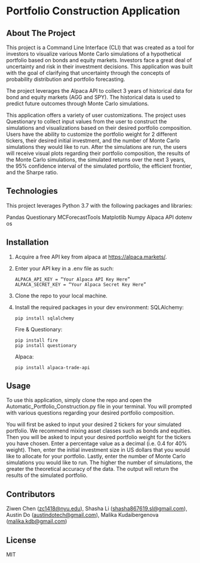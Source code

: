 # Portfolio Construction Application

## About The Project

This project is a Command Line Interface (CLI) that was created as a tool for investors to visualize various Monte Carlo simulations of a hypothetical portfolio based on bonds and equity markets. Investors face a great deal of uncertainty and risk in their investment decisions. This application was built with the goal of clarifying that uncertainty through the concepts of probability distribution and portfolio forecasting. 

The project leverages the Alpaca API to collect 3 years of historical data for bond and equity markets (AGG and SPY). The historical data is used to predict future outcomes through Monte Carlo simulations. 

This application offers a variety of user customizations. The project uses Questionary to collect input values from the user to construct the simulations and visualizations based on their desired portfolio composition. Users have the ability to customize the portfolio weight for 2 different tickers, their desired initial investment, and the number of Monte Carlo simulations they would like to run. After the simulations are run, the users will receive visual plots regarding their portfolio composition, the results of the Monte Carlo simulations, the simulated returns over the next 3 years, the 95% confidence interval of the simulated portfolio, the efficient frontier, and the Sharpe ratio.

## Technologies

This project leverages Python 3.7 with the following packages and libraries:

Pandas
Questionary
MCForecastTools
Matplotlib
Numpy
Alpaca API
dotenv
os

## Installation

1. Acquire a free API key from alpaca at https://alpaca.markets/.
2. Enter your API key in a .env file as such:
    ```
    ALPACA_API_KEY = “Your Alpaca API Key Here”
    ALPACA_SECRET_KEY = “Your Alpaca Secret Key Here”
    ```
3. Clone the repo to your local machine.
4. Install the required packages in your dev environment:
    SQLAlchemy:
    ```
    pip install sqlalchemy
    ```
    
    Fire & Questionary:
    ```
    pip install fire
    pip install questionary
    ```
    Alpaca:
    ```
    pip install alpaca-trade-api
    ```
    

## Usage

To use this application, simply clone the repo and open the Automatic_Portfolio_Construction.py file in your terminal. You will prompted with various questions regarding your desired portfolio composition. 

You will first be asked to input your desired 2 tickers for your simulated portfolio. We recommend mixing asset classes such as bonds and equities. Then you will be asked to input your desired portfolio weight for the tickers you have chosen. Enter a percentage value as a decimal (i.e. 0.4 for 40% weight). Then, enter the initial investment size in US dollars that you would like to allocate for your portfolio. Lastly, enter the number of Monte Carlo simulations you would like to run. The higher the number of simulations, the greater the theoretical accuracy of the data. The output will return the results of the simulated portfolio.


## Contributors

Ziwen Chen (zc1418@nyu.edu), Shasha Li (shasha867619.sl@gmail.com), Austin Do (austindotech@gmail.com), Malika Kudaibergenova (malika.kdb@gmail.com)

## License
MIT


